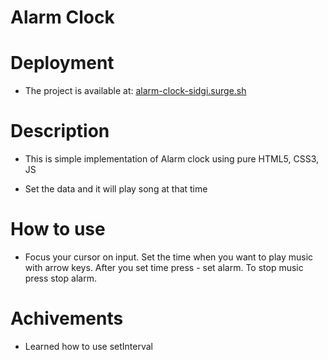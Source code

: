 # Alarm Clock

# Deployment 
* The project is available at: [alarm-clock-sidgi.surge.sh](alarm-clock-sidgi.surge.sh)
# Description

* This is simple implementation of Alarm clock using pure HTML5, CSS3, JS

* Set the data and it will play song at that time

# How to use 
* Focus your cursor on input. Set the time when you want to play music with arrow keys. After you set time press - set alarm. To stop music press stop alarm. 
# Achivements 

* Learned how to use setInterval